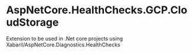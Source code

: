 # AspNetCore.HealthChecks.GCP.CloudStorage
Extension to be used in .Net core projects using Xabaril/AspNetCore.Diagnostics.HealthChecks
